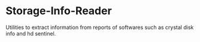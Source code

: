 # Storage-Info-Reader
Utilities to extract information from reports of softwares such as crystal disk info and hd sentinel. 
